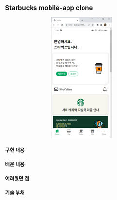 ## Starbucks mobile-app clone

<p align='center'>
<img src=forREADME.png width=200px, height=400px>
</p>

### 구현 내용

### 배운 내용

### 어려웠던 점

### 기술 부채
